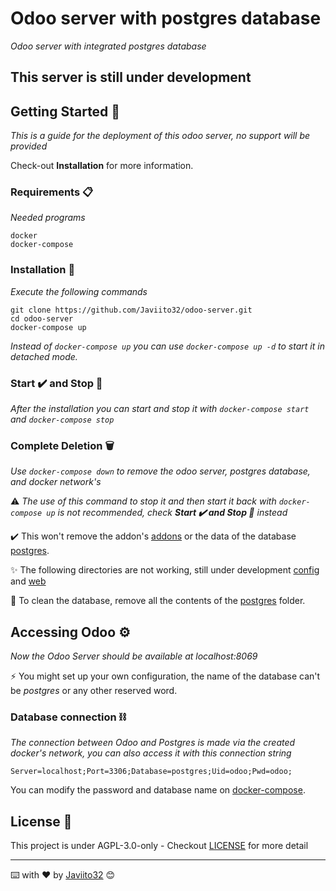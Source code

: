 # Odoo server with postgres database

_Odoo server with integrated postgres database_

## This server is still under development

## Getting Started 🚀

_This is a guide for the deployment of this odoo server, no support will be provided_

Check-out **Installation** for more information.


### Requirements 📋

_Needed programs_

```
docker
docker-compose
```

### Installation 🔧

_Execute the following commands_

```
git clone https://github.com/Javiito32/odoo-server.git
cd odoo-server
docker-compose up
```
_Instead of ```docker-compose up``` you can use ```docker-compose up -d``` to start it in detached mode._

### Start ✔️ and Stop 🛑
_After the installation you can start and stop it with ```docker-compose start``` and ```docker-compose stop```_

### Complete Deletion 🗑️
_Use ```docker-compose down``` to remove the odoo server, postgres database, and docker network's_

⚠️ _The use of this command to stop it and then start it back with ```docker-compose up``` is not recommended, check ***Start ✔️ and Stop 🛑*** instead_

✔️ This won't remove the addon's [addons](odoo/addons) or the data of the database [postgres](postgres).

✨ The following directories are not working, still under development [config](odoo/config) and [web](odoo/web) 

🧹 To clean the database, remove all the contents of the [postgres](postgres) folder.

## Accessing Odoo ⚙️

_Now the Odoo Server should be available at localhost:8069_

⚡ You might set up your own configuration, the name of the database can't be _postgres_ or any other reserved word.

### Database connection ⛓️

_The connection between Odoo and Postgres is made via the created docker's network, you can also access it with this connection string_

```
Server=localhost;Port=3306;Database=postgres;Uid=odoo;Pwd=odoo;
```
You can modify the password and database name on [docker-compose](docker-compose.yml).

## License 📄

This project is under AGPL-3.0-only - Checkout [LICENSE](LICENSE) for more detail

---
⌨️ with ❤️ by [Javiito32](https://github.com/Javiito32) 😊
